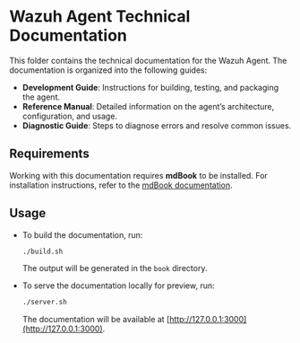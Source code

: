# Wazuh Agent Technical Documentation

This folder contains the technical documentation for the Wazuh Agent. The documentation is organized into the following guides:

- **Development Guide**: Instructions for building, testing, and packaging the agent.
- **Reference Manual**: Detailed information on the agent’s architecture, configuration, and usage.
- **Diagnostic Guide**: Steps to diagnose errors and resolve common issues.

## Requirements

Working with this documentation requires **mdBook** to be installed. For installation instructions, refer to the [mdBook documentation](https://rust-lang.github.io/mdBook/).

## Usage

- To build the documentation, run:
  ```bash
  ./build.sh
  ```
  The output will be generated in the `book` directory.

- To serve the documentation locally for preview, run:
  ```bash
  ./server.sh
  ```
  The documentation will be available at [http://127.0.0.1:3000](http://127.0.0.1:3000).
